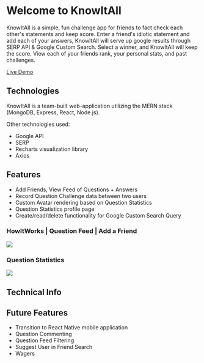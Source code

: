 # Welcome to KnowItAll
KnowItAll is a simple, fun challenge app for friends to fact check each other's statements and keep score. Enter a friend's idiotic statement and add each of your answers, KnowItAll will serve up google results through SERP API & Google Custom Search. Select a winner, and KnowItAll will keep the score. View each of your friends rank, your personal stats, and past challenges.

[Live Demo](https://knowitall-app.herokuapp.com)

## Technologies
KnowItAll is a team-built web-application utilizing the MERN stack (MongoDB, Express, React, Node.js). 

Other technologies used: 
* Google API
* SERP
* Recharts visualization library
* Axios

## Features
* Add Friends, View Feed of Questions + Answers
* Record Question Challenge data between two users
* Custom Avatar rendering based on Question Statistics
* Question Statistics profile page
* Create/read/delete functionality for Google Custom Search Query

### HowItWorks | Question Feed | Add a Friend
![](https://media.giphy.com/media/dZFqelhbHzYptpsLPF/giphy.gif)
### Question Statistics
![](https://media.giphy.com/media/iEw5r61Y1vvcpGcMtm/giphy.gif)

## Technical Info

## Future Features
* Transition to React Native mobile application
* Question Commenting
* Question Feed Filtering
* Suggest User in Friend Search
* Wagers
